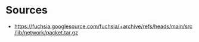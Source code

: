 # Sources
- https://fuchsia.googlesource.com/fuchsia/+archive/refs/heads/main/src/lib/network/packet.tar.gz
